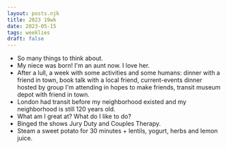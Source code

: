 ```yaml
---
layout: posts.njk
title: 2023 19wk
date: 2023-05-15
tags: weeklies
draft: false
---
```

- So many things to think about.
- My niece was born! I'm an aunt now. I love her.
- After a lull, a week with some activities and some humans: dinner with a friend in town, book talk with a local friend, current-events dinner hosted by group I'm attending in hopes to make friends, transit museum depot with friend in town.
- London had transit before my neighborhood existed and my neighborhood is still 120 years old.
- What am I great at? What do I like to do?
- Binged the shows Jury Duty and Couples Therapy.
- Steam a sweet potato for 30 minutes + lentils, yogurt, herbs and lemon juice.
